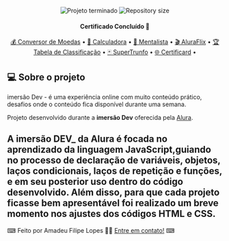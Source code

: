 <p align="center">
  <img alt="Projeto terminado" src="https://ibb.co/dk1fDJb">

  <img alt="Repository size" src="https://img.shields.io/github/repo-size/tgmarinho/README-ecoleta">

  <a href="https://codepen.io/felipelopes12/pen/xxgdWmd"></a>
  

<h4 align="center"> 
	  Certificado Concluído 🚀 
</h4>

<p align="center">
 <a href="https://codepen.io/felipelopes12/pen/jOyOezX">💰 Conversor de Moedas</a> •
 <a href="https://codepen.io/felipelopes12/pen/JjEoNMd">🔢 Calculadora</a> •
 <a href="https://codepen.io/felipelopes12/pen/VwPLGxq">🔮 Mentalista</a> • 
 <a href="https://codepen.io/felipelopes12/pen/abpvXGP">🎬 AluraFlix</a> • 
 <a href="https://codepen.io/felipelopes12/pen/eYgWGwa">🏆 Tabela de Classificação</a> • 
 <a href="https://codepen.io/felipelopes12/pen/YzNpLvq">🃏 SuperTrunfo</a> • 
 <a href="https://codepen.io/felipelopes12/pen/xxgdWmd">🌐 Certificard</a> • 
 
</p>


## 💻 Sobre o projeto

 imersão Dev - é uma experiência online com muito conteúdo prático, desafios onde o conteúdo fica disponível durante uma semana.


Projeto desenvolvido durante a **imersão Dev** oferecida pela [Alura](https://www.alura.com.br/).

A imersão DEV_ da Alura  é focada no aprendizado da linguagem JavaScript,guiando no processo de declaração de variáveis, objetos,
 laços condicionais, laços de repetição e funções, e em seu posterior uso dentro do código desenvolvido.
Além disso, para que cada projeto ficasse bem apresentável foi realizado um breve momento nos ajustes dos códigos HTML e CSS.
---

⌨
Feito por Amadeu Filipe Lopes 👋🏽 [Entre em contato!](https://www.linkedin.com/in/amadeu-filipe-lopes12/)
⌨

